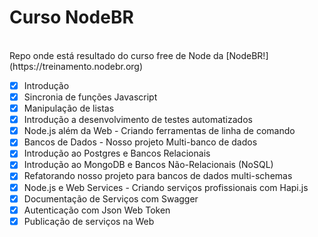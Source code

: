 # Curso NodeBR
<br>
Repo onde está resultado do curso free de Node da [NodeBR!](https://treinamento.nodebr.org)

- [x] Introdução
- [x] Sincronia de funções Javascript
- [x] Manipulação de listas
- [x] Introdução a desenvolvimento de testes automatizados
- [x] Node.js além da Web - Criando ferramentas de linha de comando
- [x] Bancos de Dados - Nosso projeto Multi-banco de dados
- [x] Introdução ao Postgres e Bancos Relacionais
- [x] Introdução ao MongoDB e Bancos Não-Relacionais (NoSQL)
- [x] Refatorando nosso projeto para bancos de dados multi-schemas
- [x] Node.js e Web Services - Criando serviços profissionais com Hapi.js
- [x] Documentação de Serviços com Swagger
- [x] Autenticação com Json Web Token
- [x] Publicação de serviços na Web
